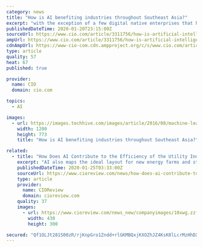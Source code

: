 ```yaml
---
category: news
title: "How is AI benefiting industries throughout Southeast Asia?"
excerpt: "with the exception of a few digital native enterprises that have embedded analytics and AI into their business models from the start, only a handful have really deployed these technologies at scale throughout the enterprise. “There are many reasons for this, such as a lack of skilled resources, lack of data, lack of coordination between key ..."
publishedDateTime: 2020-01-20T23:15:00Z
sourceUrl: https://www.cio.com/article/3311756/how-is-artificial-intelligence-benefiting-industries-throughout-southeast-asia.html
ampUrl: https://www.cio.com/article/3311756/how-is-artificial-intelligence-benefiting-industries-throughout-southeast-asia.amp.html
cdnAmpUrl: https://www-cio-com.cdn.ampproject.org/c/s/www.cio.com/article/3311756/how-is-artificial-intelligence-benefiting-industries-throughout-southeast-asia.amp.html
type: article
quality: 57
heat: 67
published: true

provider:
  name: CIO
  domain: cio.com

topics:
  - AI

images:
  - url: https://images.techhive.com/images/article/2016/08/machine-learning-ai-artificial-intelligence-100678121-large.jpg
    width: 1200
    height: 773
    title: "How is AI benefiting industries throughout Southeast Asia?"

related:
  - title: "How Does AI Contribute to the Efficiency of the Utility Industry?"
    excerpt: "AI also maps the ideal layout for new energy farms and storage spaces as the enterprise scales. Hence, utility companies should start deploying AI as soon as possible. It will not only empower the companies to reduce costs but also expand access to renewable power and preserve the natural environment."
    publishedDateTime: 2020-01-25T03:33:00Z
    sourceUrl: https://www.cioreview.com/news/how-does-ai-contribute-to-the-efficiency-of-the-utility-industry-nid-31102-cid-41.html
    type: article
    provider:
      name: CIOReview
      domain: cioreview.com
    quality: 37
    images:
      - url: https://www.cioreview.com/news_new/companyimages/10xwg.zzfij.Avertraguys.jpg
        width: 430
        height: 300

secured: "Qf1OLJt281S00zR/rjKnpGro1Zndd+rlGKMBQxjKXOZhJZ4KsK0lLcrMzHhDXvoY3HH40YG+dgumZXCCa1ysRko62TmnbNpWUKAVHDHriQ5ppI0mqgOCbqVZ2c7tFuXR9v+drexvNLuMXz5LO6LepADTTaVLbzDBS8rRqYOxRTEUEnP0Q/bzRSXeJCm1NkF0mWPmO5651yiaadOyOGP33MX2nFSQKMC9dk8hF8wgfOIsQ5ZurlSUbuWiWxmgKYohmZzjBDDTGYggtZDHLWNhVH6//u1M7sLHg92h1VtlEKQ9iiSvkenyQo5XFj2hhDwm3duL1eYgGz/arPdAzWnZF9ra57L1YwO1alJPOrssD91nh0V2n3v65TS66EwwSgdtlg5KoA4xz1bEYEjq9w0BB1DssLWGvgcIcgawE/Q+YEyvwwJQGM0RSPuvyxjN0Cib+tH8L+HtZ9GuGlbzn88gdA==;eG0ctWeCQyf2ULiiOASOPA=="
---
```


